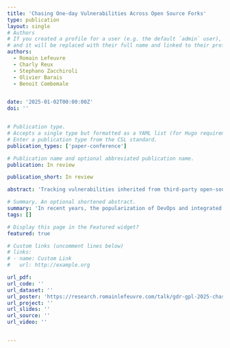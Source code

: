 ```yaml
---
title: 'Chasing One-day Vulnerabilities Across Open Source Forks'
type: publication
layout: single
# Authors
# If you created a profile for a user (e.g. the default `admin` user), write the username (folder name) here
# and it will be replaced with their full name and linked to their profile.
authors:
  - Romain Lefeuvre
  - Charly Reux 
  - Stephano Zacchiroli
  - Olivier Barais
  - Benoit Combemale


date: '2025-01-02T00:00:00Z'
doi: ''


# Publication type.
# Accepts a single type but formatted as a YAML list (for Hugo requirements).
# Enter a publication type from the CSL standard.
publication_types: ['paper-conference']

# Publication name and optional abbreviated publication name.
publication: In review

publication_short: In review

abstract: 'Tracking vulnerabilities inherited from third-party open-source components is a well-known challenge, often addressed by tracing the threads of dependency information. However, vulnerabilities can also propagate through forking: a repository forked after the introduction of a vulnerability, but before it is patched, may remain vulnerable in the fork well after being fixed in the original project. Current approaches for vulnerability analysis lack the commit-level granularity needed to track vulnerability introductions and fixes across forks, potentially leaving one-day vulnerabilities undetected. This paper presents a novel approach to help developers identify one-day vulnerabilities in forked repositories. Leveraging the global graph of public code, as captured by the Software Heritage archive, the approach propagates vulnerability information at the commit level and performs automated impact analysis. This enables automatic detection of forked projects that have not incorporated fixes, leaving them potentially vulnerable. Starting from 7162 repositories that, according to OSV, include vulnerable commits in their development histories, we identify 2.2 M forks, containing at least one vulnerable commit. Then we perform a strict filtering, allowing us to find 356 ⟨vulnerability,fork⟩ pairs impacting active and popular GitHub forks, we manually evaluate 65 pairs, finding 3 high-severity vulnerabilities, demonstrating the impact and applicability of this approach'

# Summary. An optional shortened abstract.
summary: 'In recent years, the popularization of DevOps and integrated software forges like GitLab and GitHub has largely democratized Continuous Integration (CI) practices for a growing number of software. However, this trend intersects significantly with global energy consumption concerns and the growing demand for frugality in the Information and Communication Technology (ICT) sector. In this paper, we conducted the first large-scale analysis of the energy footprint of CI pipelines implemented with GitHub Actions and provide a first overview of the energy impact of CI' 
tags: []

# Display this page in the Featured widget?
featured: true

# Custom links (uncomment lines below)
# links:
# - name: Custom Link
#   url: http://example.org

url_pdf: 
url_code: ''
url_dataset: ''
url_poster: 'https://research.romainlefeuvre.com/talk/gdr-gpl-2025-chasing-one-day-vulnerabilities-across-open-source-forks/'
url_project: ''
url_slides: ''
url_source: ''
url_video: ''


---
```


